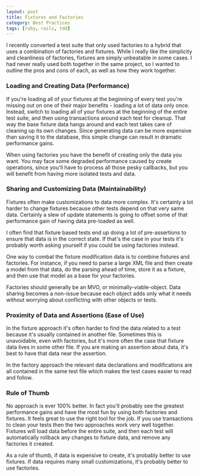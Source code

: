 ```yaml
---
layout: post
title: Fixtures and Factories
category: Best Practices
tags: [ruby, rails, tdd]
---
```


I recently converted a test suite that only used factories to a hybrid that uses
a combination of factories and fixtures. While I really like the simplicity and
cleanliness of factories, fixtures are simply unbeatable in some cases. I had
never really used both together in the same project, so I wanted to outline the
pros and cons of each, as well as how they work together.

### Loading and Creating Data (Performance)

If you're loading all of your fixtures at the beginning of every test you're
missing out on one of their major benefits - loading a lot of data only once.
Instead, switch to loading all of your fixtures at the beginning of the entire
test suite, and then using transactions around each test for cleanup. That way
the base fixture data hangs around and each test takes care of cleaning up its
own changes. Since generating data can be more expensive than saving it to the
database, this simple change can result in dramatic performance gains.

When using factories you have the benefit of creating only the data you want.
You may face some degraded performance caused by create operations, since you'll
have to process all those pesky callbacks, but you will benefit from having more
isolated tests and data.

### Sharing and Customizing Data (Maintainability)

Fixtures often make customizations to data more complex. It's certainly a lot
harder to change fixtures because other tests depend on that very same data.
Certainly a slew of update statements is going to offset some of that
performance gain of having data pre-loaded as well.

I often find that fixture based tests end up doing a lot of pre-assertions to
ensure that data is in the correct state. If that's the case in your tests it's
probably worth asking yourself if you could be using factories instead.

One way to combat the fixture modification data is to combine fixtures and
factories. For instance, if you need to parse a large XML file and then create
a model from that data, do the parsing ahead of time, store it as a fixture, and
then use that model as a base for your factories.

Factories should generally be an MVO, or minimally-viable-object. Data sharing
becomes a non-issue because each object adds only what it needs without worrying
about conflicting with other objects or tests.

### Proximity of Data and Assertions (Ease of Use)

In the fixture approach it's often harder to find the data related to a test
because it's usually contained in another file. Sometimes this is unavoidable,
even with factories, but it's more often the case that fixture data lives in
some other file. If you are making an assertion about data, it's best to have
that data near the assertion.

In the factory approach the relevant data declarations and modifications are
all contained in the same test file which makes the test cases easier to read
and follow.

### Rule of Thumb

No approach is ever 100% better. In fact you'll probably see the greatest
performance gains and have the most fun by using both factories and fixtures.
It feels great to use the right tool for the job. If you use transactions to
clean your tests then the two approaches work very well together. Fixtures will
load data before the entire suite, and then each test will automatically
rollback any changes to fixture data, and remove any factories it created.

As a rule of thumb, if data is expensive to create, it's probably better to use
fixtures. If data requires many small customizations, it's probably better to
use factories.
